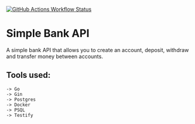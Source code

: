 [![GitHub Actions Workflow Status](https://github.com/Aadityaa2606/Bank-API/actions/workflows/test.yml/badge.svg)](https://github.com/Aadityaa2606/Bank-API/actions)

# Simple Bank API
A simple bank API that allows you to create an account, deposit, withdraw and transfer money between accounts.

## Tools used:
    -> Go
    -> Gin
    -> Postgres
    -> Docker
    -> PSQL
    -> Testify
